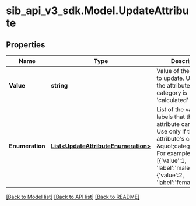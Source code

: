 # sib_api_v3_sdk.Model.UpdateAttribute
## Properties

Name | Type | Description | Notes
------------ | ------------- | ------------- | -------------
**Value** | **string** | Value of the attribute to update. Use only if the attribute&#39;s category is &#39;calculated&#39; or &#39;global&#39; | [optional] 
**Enumeration** | [**List&lt;UpdateAttributeEnumeration&gt;**](UpdateAttributeEnumeration.md) | List of the values and labels that the attribute can take. Use only if the attribute&#39;s category is \&quot;category\&quot;. For example, [{&#39;value&#39;:1, &#39;label&#39;:&#39;male&#39;}, {&#39;value&#39;:2, &#39;label&#39;:&#39;female&#39;}] | [optional] 

[[Back to Model list]](../README.md#documentation-for-models) [[Back to API list]](../README.md#documentation-for-api-endpoints) [[Back to README]](../README.md)

